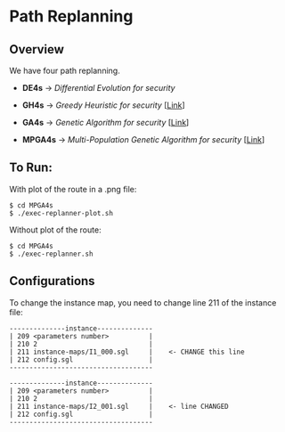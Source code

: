 # Path Replanning

## Overview

We have four path replanning.

* **DE4s** -> *Differential Evolution for security*

* **GH4s** -> *Greedy Heuristic for security* [[Link](http://www.worldscientific.com/doi/abs/10.1142/S0218213017600089)]

* **GA4s** -> *Genetic Algorithm for security* [[Link](http://www.worldscientific.com/doi/abs/10.1142/S0218213017600089)]

* **MPGA4s** ->  *Multi-Population Genetic Algorithm for security* [[Link](http://ieeexplore.ieee.org/document/7372174/)]

## To Run:

With plot of the route in a .png file:

```
$ cd MPGA4s
$ ./exec-replanner-plot.sh
```

Without plot of the route:

```
$ cd MPGA4s
$ ./exec-replanner.sh
```

## Configurations

To change the instance map, you need to change line 211 of the instance file:

```
--------------instance--------------
| 209 <parameters number>          |
| 210 2                            |
| 211 instance-maps/I1_000.sgl     |    <- CHANGE this line
| 212 config.sgl                   |
------------------------------------
```

```
--------------instance--------------
| 209 <parameters number>          |
| 210 2                            |
| 211 instance-maps/I2_001.sgl     |    <- line CHANGED
| 212 config.sgl                   |
------------------------------------
```
